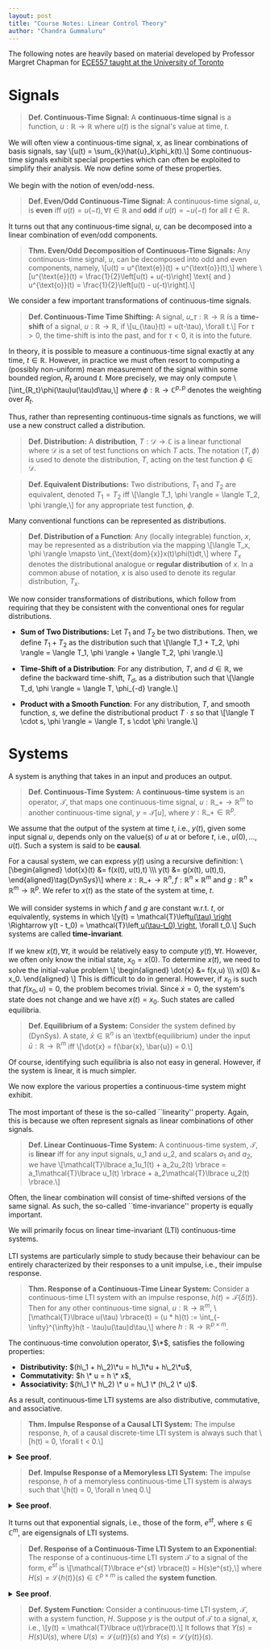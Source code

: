 ```yaml
---
layout: post
title: "Course Notes: Linear Control Theory"
author: "Chandra Gummaluru"
---
```


The following notes are heavily based on material developed by Professor Margret Chapman for [ECE557 taught at the University of Toronto]()
  
# Signals
> **Def. Continuous-Time Signal:** A **continuous-time signal** is a function, $u: \mathbb{R} \rightarrow \mathbb{R}$ where $u(t)$ is the signal's value at time, $t$.
 
We will often view a continuous-time signal, $x$, as linear combinations of basis signals, say
\\[u(t) = \sum\_{k}\hat{u}\_k\phi_k(t).\\]
Some continuous-time signals exhibit special properties which can often be exploited to simplify their analysis. We now define some of these properties.
<br><br>
We begin with the notion of even/odd-ness.
> **Def. Even/Odd Continuous-Time Signal:** A continuous-time signal, $u$, is **even** iff $u(t) = u(-t), \forall t \in \mathbb{R}$ and **odd** if $u(t) = -u(-t)$ for
> all $t \in \mathbb{R}$.

It turns out that any continuous-time signal, $u$, can be decomposed into a linear combination of even/odd components.

> **Thm. Even/Odd Decomposition of Continuous-Time Signals:** Any continuous-time signal, $u$, can be decomposed into odd and even components, namely,
> \\[u(t) = u^{\text{e}}(t) + u^{\text{o}}(t),\\]
> where
> \\[u^{\text{e}}(t) = \frac{1}{2}\left[u(t) + u(-t)\right] \text{ and } u^{\text{o}}(t) = \frac{1}{2}\left[u(t) - u(-t)\right].\\]

We consider a few important transformations of continuous-time signals.
> **Def. Continuous-Time Time Shifting:** A signal, $u\_{\tau}: \mathbb{R} \rightarrow \mathbb{R}$ is a **time-shift** of a signal, $u: \mathbb{R} \rightarrow \mathbb{R}$, if
> \\[u_{\tau}(t) = u(t-\tau), \forall t.\\]
> For $\tau > 0$, the time-shift is into the past, and for $\tau < 0$, it is into the future.

In theory, it is possible to measure a continuous-time signal exactly at any time, $t \in \mathbb{R}$. However, in practice we must often resort to computing a (possibly non-uniform) mean measurement of the signal within some bounded region, $R_t$ around $t$. More precisely, we may only compute
\\[\int_{R_t}\phi(\tau)u(\tau)d\tau,\\]
where $\phi: \mathbb{R} \rightarrow \mathbb{C}^{p,p}$ denotes the weighting over $R_t$.

Thus, rather than representing continuous-time signals as functions, we will use a new construct called a distribution.
> **Def. Distribution:** A **distribution**, $T: \mathcal{D} \rightarrow \mathbb{C}$ is a linear functional where $\mathcal{D}$ is a set of test functions on which $T$ acts. The notation $\langle T, \phi \rangle$ is used to denote the distribution, $T$, acting on the test function $\phi \in \mathcal{D}$.

> **Def. Equivalent Distributions:** Two distributions, $T_1$ and $T_2$ are equivalent, denoted $T_1 = T_2$ iff
> \\[\langle T_1, \phi \rangle = \langle T_2, \phi \rangle,\\]
> for any appropriate test function, $\phi$.

Many conventional functions can be represented as distributions.

> **Def. Distribution of a Function**: Any (locally integrable) function, $x$, may be represented as a distribution via the mapping
> \\[\langle T_x, \phi \rangle \mapsto \int_{\text{dom}{x}}x(t)\phi(t)dt,\\]
> where $T_x$ denotes the distributional analogue or **regular distribution** of $x$.
> In a common abuse of notation, $x$ is also used to denote its regular distribution, $T_x$.

We now consider transformations of distributions, which follow from requiring that they be consistent with the conventional ones for regular distributions.

- **Sum of Two Distributions:** Let $T_1$ and $T_2$ be two distributions. Then, we define $T_1 + T_2$ as the distribution such that \\[\langle T_1 + T_2, \phi \rangle = \langle T_1, \phi \rangle + \langle T_2, \phi \rangle.\\]

- **Time-Shift of a Distribution**: For any distribution, $T$, and $d \in \mathbb{R}$, we define the backward time-shift, $T_d$, as a distribution such that \\[\langle T_d, \phi \rangle = \langle T, \phi_{-d} \rangle.\\]

- **Product with a Smooth Function**: For any distribution, $T$, and smooth function, $s$, we define the distributional product $T \cdot s$ so that \\[\langle T \cdot s, \phi \rangle = \langle T, s \cdot \phi \rangle.\\]

# Systems
A system is anything that takes in an input and produces an output.

> **Def. Continuous-Time System:** A **continuous-time system** is an operator, $\mathcal{T}$, that maps one continuous-time signal, $u: \mathbb{R}\_{+} \rightarrow \mathbb{R}^m$ to another continuous-time signal, $y = \mathcal{T}[u]$, where $y: \mathbb{R}\_{+} \in \mathbb{R}^p$.

We assume that the output of the system at time $t$, i.e., $y(t)$, given some input signal $u$, depends only on the value(s) of $u$ at or before $t$, i.e., $u(0),\dots,u(t)$. Such a system is said to be **causal**.

For a causal system, we can express $y(t)$ using a recursive definition:
\\[\begin{aligned}
\dot{x}(t) &= f(x(t), u(t),t) \\\\\\
y(t) &= g(x(t), u(t),t),
\end{aligned}\tag{DynSys}\\]
where $x:\mathbb{R}\_{+} \rightarrow \mathbb{R}^n, f: \mathbb{R}^{n} \times \mathbb{R}^{m}$ and $g: \mathbb{R}^{n} \times \mathbb{R}^{m} \rightarrow \mathbb{R}^{p}$. We refer to $x(t)$ as the state of the system at time, $t$.
<br><br>
We will consider systems in which $f$ and $g$ are constant w.r.t. $t$, or equivalently, systems in which
\\[y(t) = \mathcal{T}\left[u(\tau) \right](t) \Rightarrow y(t - t_0) = \mathcal{T}\left[ u(\tau-t_0) \right](t), \forall t_0.\\]
Such systems are called **time-invariant**.
<br><br>
If we knew $x(t), \forall t$, it would be relatively easy to compute $y(t), \forall t$. However, we often only know the initial state, $x_0 = x(0)$. To determine $x(t)$, we need to solve the initial-value problem
\\[
\begin{aligned}
\dot{x} &= f(x,u) \\\\\\
x(0) &= x_0.
\end{aligned}
\\]
This is difficult to do in general. However, if $x_0$ is such that $f(x_0, u) = 0$, the problem becomes trivial. Since $\dot{x} = 0$, the system's state does not change and we have $x(t) = x_0$. Such states are called equilibria.

> **Def. Equilibrium of a System:** Consider the system defined by (DynSys). A state, $\bar{x} \in \mathbb{R}^{n}$ is an \textbf{equilibrium} under the input $\bar{u}: \mathbb{R} \rightarrow \mathbb{R}^{m}$ iff
> \\[\dot{x} = f(\bar{x}, \bar{u}) = 0.\\]

Of course, identifying such equilibria is also not easy in general. However, if the system is linear, it is much simpler.

We now explore the various properties a continuous-time system might exhibit.
<br><br>
The most important of these is the so-called ``linearity'' property. Again, this is because we often represent signals as linear combinations of other signals.
> **Def. Linear Continuous-Time System:** A continuous-time system, $\mathcal{T}$, is **linear** iff for any input signals, $u\_1$ and $u\_2$, and scalars $a_1$ and $a_2$, we have
> \\[\mathcal{T}\lbrace a_1u_1(t) + a_2u_2(t) \rbrace = a_1\mathcal{T}\lbrace u_1(t) \rbrace + a_2\mathcal{T}\lbrace u_2(t) \rbrace.\\]

Often, the linear combination will consist of time-shifted versions of the same signal. As such, the so-called ``time-invariance'' property is equally important.


We will primarily focus on linear time-invariant (LTI) continuous-time systems.
<br><br>
LTI systems are particularly simple to study because their behaviour can be entirely characterized by their responses to a unit impulse, i.e., their impulse response.

> **Thm. Response of a Continuous-Time Linear System:** Consider a continuous-time LTI system with an impulse response, $h(t) = \mathcal{T} \lbrace \delta(t) \rbrace$. Then for any other continuous-time signal, $u: \mathbb{R} \rightarrow \mathbb{R}^m$,
> \\[\mathcal{T}\lbrace u(\tau) \rbrace(t) = (u * h)(t) := \int_{-\infty}^{\infty}h(t - \tau)u(\tau)d\tau,\\]
> where $h: \mathbb{R} \rightarrow \mathbb{R}^{p \times m}$.

The continuous-time convolution operator, $\*$, satisfies the following properties:
- **Distributivity:** $(h\_1 + h\_2)\*u = h\_1\*u + h\_2\*u$,
- **Commutativity:** $h \* u = h \* x$,
- **Associativity:** $(h\_1 \* h\_2) \* u = h\_1 \* (h\_2 \* u)$.

As a result, continuous-time LTI systems are also distributive, commutative, and associative.


> **Thm. Impulse Response of a Causal LTI System:** The impulse response, $h$, of a causal discrete-time LTI system is always such that \\[h(t) = 0, \forall t < 0.\\]

<details>
 <summary><strong>See proof</strong>.</summary>
<p>
Consider the response $y: \mathbb{R} \rightarrow \mathbb{R}^p$ of the system to an arbitrary continuous-time signal, $u: \mathbb{R} \rightarrow \mathbb{R}^m$. We have
\[y(t) = (x * h)(t) = (h * x)(t)\]
$\begin{aligned}
&= \int_{-\infty}^{\infty}h(\tau)u(t- \tau)d\tau \\
&= \int_{-\infty}^{0}h(\tau)u(t - \tau)d\tau + \int_{0}^{\infty}h(\tau)u(t-\tau)d\tau
\end{aligned}$
<br><br>
To satisfy causality, the first sum must evaluate to zero for any $u$, and so $h(t) = 0, \forall t < 0$. $\blacksquare$
</p>
</details>

> **Def. Impulse Response of a Memoryless LTI System:** The impulse response, $h$ of a memoryless continuous-time LTI system is always such that \\[h(t) = 0, \forall n \neq 0.\\]


<details>
 <summary><strong>See proof</strong>.</summary>
<p>
Consider the response $y: \mathbb{R} \rightarrow \mathbb{R}^p$ of the system to an arbitrary continuous-time signal, $u: \mathbb{R} \rightarrow \mathbb{R}^m$. We have
\[y(t) = (x * h)(t) = (h * x)(t)\]
$\begin{aligned}
&= \int_{-\infty}^{\infty}h(\tau)u(t- \tau)d\tau \\
&= \int_{-\infty}^{0}h(\tau)u(t - \tau)d\tau + \int_{0}^{\infty}h(\tau)u(t-\tau)d\tau
\end{aligned}$
<br><br>
To satisfy causality, the first sum must evaluate to zero for any $u$, and so $h(t) = 0, \forall t < 0$. $\blacksquare$
</p>
</details>

It turns out that exponential signals, i.e., those of the form, $e^{st}$, where $s \in \mathbb{C}^m$, are eigensignals of LTI systems.

> **Def. Response of a Continuous-Time LTI System to an Exponential:** The response of a continuous-time LTI system $\mathcal{T}$ to a signal of the form, $e^{st}$ is \\[\mathcal{T}\lbrace e^{st} \rbrace(t) = H(s)e^{st},\\]
where $H(s) = \mathscr{L}\lbrace h(t) \rbrace(s) \in \mathbb{C}^{p \times m}$ is called the **system function**.

<details>
 <summary><strong>See proof</strong>.</summary>
<p>
Let $u(t) = e^{st}$ where $s \in \mathbb{C}^{m}$. We have
\[y(t) = \mathcal{T}\lbrace u(t) \rbrace(t) = (h * u)(t)\]
$\begin{aligned}
&= \int_{-\infty}^{\infty}h(\tau)u(t-\tau)d\tau \\
&= \int_{-\infty}^{\infty}h(\tau)e^{s(t-\tau)}d\tau \\
&= \underbrace{\left(\int_{-\infty}^{\infty}h(\tau)e^{-s\tau}d\tau\right)}_{\mathscr{L}\lbrace h \rbrace(s)}e^{st}. \blacksquare
\end{aligned}$
</p>
</details>

> **Def. System Function:** Consider a continuous-time LTI system, $\mathcal{T}$, with a system function, $H$. Suppose $y$ is the output of $\mathcal{T}$ to a signal, $x$, i.e.,
> \\[y(t) = \mathcal{T}\lbrace u(t)\rbrace(t).\\]
> It follows that $Y(s) = H(s)U(s)$, where $U(s) = \mathscr{L}\lbrace u(t)\rbrace(s)$ and $Y(s) = \mathscr{L}\lbrace y(t)\rbrace(s)$.
